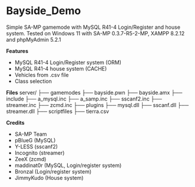 # Bayside_Demo
Simple SA-MP gamemode with MySQL R41-4 Login/Register and house system.
Tested on Windows 11 with SA-MP 0.3.7-R5-2-MP, XAMPP 8.2.12 and phpMyAdmin 5.2.1

**Features**
- MySQL R41-4 Login/Register system (ORM)
- MySQL R41-4 house system (CACHE)
- Vehicles from .csv file
- Class selection

**Files**
server/
├── gamemodes
    ├── bayside.pwn
    ├── bayside.amx
├── include
    ├── a_mysql.inc
    ├── a_samp.inc
    ├── sscanf2.inc
    ├── streamer.inc
    ├── zcmd.inc
├── plugins
    ├── mysql.dll
    ├── sscanf.dll
    ├── streamer.dll
├── scriptfiles
    ├── tierra.csv

**Credits**
- SA-MP Team
- pBlueG (MySQL)
- Y-LESS (sscanf2)
- Incognito (streamer)
- ZeeX (zcmd)
- maddinat0r (MySQL, Login/register system)
- Bronzal (Login/register system)
- JimmyKudo (House system)
